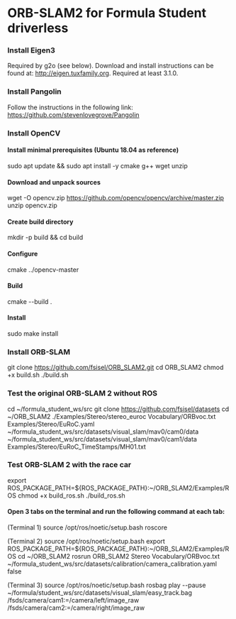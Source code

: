 # ORB-SLAM2 for Formula Student driverless

### Install Eigen3
Required by g2o (see below). Download and install instructions can be found at: http://eigen.tuxfamily.org. Required at least 3.1.0.

### Install Pangolin
Follow the instructions in the following link: https://github.com/stevenlovegrove/Pangolin

### Install OpenCV
#### Install minimal prerequisites (Ubuntu 18.04 as reference)
sudo apt update && sudo apt install -y cmake g++ wget unzip
#### Download and unpack sources
wget -O opencv.zip https://github.com/opencv/opencv/archive/master.zip
unzip opencv.zip
#### Create build directory
mkdir -p build && cd build
#### Configure
cmake  ../opencv-master
#### Build
cmake --build .
#### Install
sudo make install

### Install ORB-SLAM
git clone https://github.com/fsisel/ORB_SLAM2.git
cd ORB_SLAM2
chmod +x build.sh
./build.sh

### Test the original ORB-SLAM 2 without ROS
cd ~/formula_student_ws/src
git clone https://github.com/fsisel/datasets
cd ~/ORB_SLAM2
./Examples/Stereo/stereo_euroc Vocabulary/ORBvoc.txt Examples/Stereo/EuRoC.yaml ~/formula_student_ws/src/datasets/visual_slam/mav0/cam0/data
~/formula_student_ws/src/datasets/visual_slam/mav0/cam1/data Examples/Stereo/EuRoC_TimeStamps/MH01.txt

### Test ORB-SLAM 2 with the race car
export ROS_PACKAGE_PATH=${ROS_PACKAGE_PATH}:~/ORB_SLAM2/Examples/ROS
chmod +x build_ros.sh
./build_ros.sh

#### Open 3 tabs on the terminal and run the following command at each tab:
(Terminal 1)
source /opt/ros/noetic/setup.bash
roscore 

(Terminal 2) 
source /opt/ros/noetic/setup.bash
export ROS_PACKAGE_PATH=${ROS_PACKAGE_PATH}:~/ORB_SLAM2/Examples/ROS
cd ~/ORB_SLAM2
rosrun ORB_SLAM2 Stereo Vocabulary/ORBvoc.txt ~/formula_student_ws/src/datasets/calibration/camera_calibration.yaml false

(Terminal 3)
source /opt/ros/noetic/setup.bash
rosbag play --pause ~/formula/student_ws/src/datasets/visual_slam/easy_track.bag  /fsds/camera/cam1:=/camera/left/image_raw  /fsds/camera/cam2:=/camera/right/image_raw
